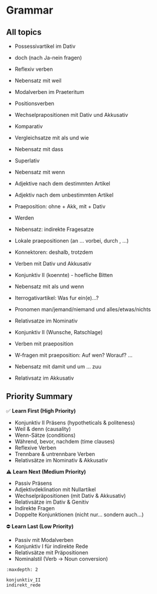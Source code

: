 # Grammar

## All topics

- Possessivartikel im Dativ
- doch (nach Ja-nein fragen)
- Reflexiv verben
- Nebensatz mit weil

- Modalverben im Praeteritum
- Positionsverben
- Wechselprapositionen mit Dativ und Akkusativ

- Komparativ
- Vergleichsatze mit als und wie
- Nebensatz mit dass
- Superlativ

- Nebensatz mit wenn
- Adjektive nach dem destimmten Artikel

- Adjektiv nach dem unbestimmten Artikel
- Praeposition: ohne + Akk, mit + Dativ
- Werden

- Nebensatz: indirekte Fragesatze
- Lokale praepositionen (an ... vorbei, durch , ...)

- Konnektoren: deshalb, trotzdem
- Verben mit Dativ und Akkusativ
- Konjunktiv II (koennte) - hoefliche Bitten
- Nebensatz mit als und wenn

- Iterrogativartikel: Was fur ein(e)...?
- Pronomen man/jemand/niemand und alles/etwas/nichts
- Relativsatze im Nominativ

- Konjunktiv II (Wunsche, Ratschlage)
- Verben mit praeposition
- W-fragen mit praeposition: Auf wen? Worauf? ...

- Nebensatz mit damit und um ... zuu
- Relativsatz im Akkusativ

## Priority Summary

✅ **Learn First (High Priority)**

- Konjunktiv II Präsens (hypotheticals & politeness)
- Weil & denn (causality)
- Wenn-Sätze (conditions)
- Während, bevor, nachdem (time clauses)
- Reflexive Verben
- Trennbare & untrennbare Verben
- Relativsätze im Nominativ & Akkusativ

⚠️ **Learn Next (Medium Priority)**

- Passiv Präsens
- Adjektivdeklination mit Nullartikel
- Wechselpräpositionen (mit Dativ & Akkusativ)
- Relativsätze im Dativ & Genitiv
- Indirekte Fragen
- Doppelte Konjunktionen (nicht nur… sondern auch…)

⛔ **Learn Last (Low Priority)**

- Passiv mit Modalverben
- Konjunktiv I für indirekte Rede
- Relativsätze mit Präpositionen
- Nominalstil (Verb → Noun conversion)

<!-- high_priority -->
<!-- medium_priority -->
<!-- low_priority -->
```{toctree}
:maxdepth: 2

konjunktiv_II
indirekt_rede

```
